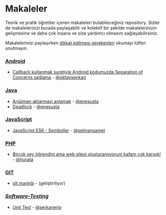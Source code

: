 # Makaleler

Teorik ve pratik öğretiler içeren makaleleri bulabileceğiniz repository. Sizler de makalelerinizi burada paylaşabilir ve kolektif bir şekilde makalelerinizin gelişmesine ve daha çok insana ve size yardımcı olmasını sağlayabilirsiniz. 

Makalelerinizi paylaşırken [dikkat edilmesi gerekenleri](dikkat-edilmesi-gerekenler.md) okumayı lütfen unutmayın.

### [**Android**](android)

- [Callback kullanmak suretiyle Android kodumuzda Separation of Concerns sağlama](android/android-callback-ile-separation-of-concerns/android-callback-ile-separation-of-concerns.md) - [@oktaysenkan](https://github.com/oktaysenkan)

### [**Java**](java)
- [Argüman aktarmayı anlamak](java/arguman-aktarmayi-anlamak/arguman-aktarmayi-anlamak.md) - [@enesusta](https://github.com/enesusta)
- [Deadlock](java/deadlock/deadlock.md) - [@enesusta](https://github.com/enesusta)


### [**JavaScript**](javascript)

- [JavaScript ES6 - Semboller](javascript/es6-semboller/es6-semboller.md) - [@selmansamet](https://github.com/selmansamet)

### [**PHP**](php)

- [Birçok şey öğrendim ama web sitesi oluşturamıyorum kafam çok karışık!](php/bilgim-var-proje-olustururken-kafam-karisiyor/bilgim-var-proje-olustururken-kafam-karisiyor.md) - [@hurata](https://github.com/hurata)

### [**GIT**](git)

- [git mantığı](git/git-mantigi/git-mantigi.md) - (geliştiriliyor)

### [***Software-Testing***](software-testing)

- [Unit Test](software-testing/unit-test/unit-test.md) - [@serkanerip](https://github.com/serkanerip)